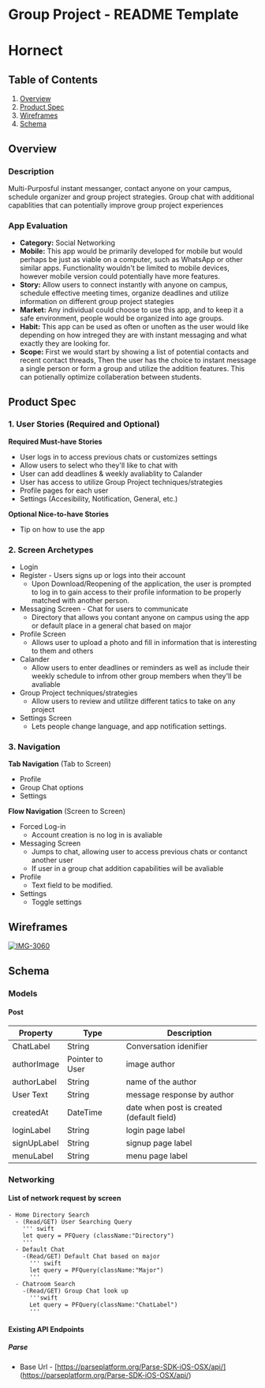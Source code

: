 Group Project - README Template
===

# Hornect

## Table of Contents
1. [Overview](#Overview)
1. [Product Spec](#Product-Spec)
1. [Wireframes](#Wireframes)
2. [Schema](#Schema)

## Overview
### Description
Multi-Purposful instant messanger, contact anyone on your campus, schedule organizer and group project strategies. Group chat with additional capablities  that can potentially improve group project experiences 

### App Evaluation
- **Category:** Social Networking
- **Mobile:** This app would be primarily developed for mobile but would perhaps be just as viable on a computer, such as WhatsApp or other similar apps. Functionality wouldn't be limited to mobile devices, however mobile version could potentially have more features.
- **Story:** Allow users to connect instantly with anyone on campus, schedule effective meeting times, organize deadlines and utilize information on different group project stategies
- **Market:** Any individual could choose to use this app, and to keep it a safe environment, people would be organized into age groups.
- **Habit:** This app can be used as often or unoften as the user would like depending on how intreged they are with instant messaging and what exactly they are looking for.
- **Scope:** First we would start by showing a list of potential contacts and recent contact threads, Then the user has the choice to instant message a single person or form a group and utilize the addition features. This can potienally optimize collaberation between students.

## Product Spec

### 1. User Stories (Required and Optional)

**Required Must-have Stories**

* User logs in to access previous chats or customizes settings
* Allow users to select who they'll like to chat with
* User can add deadlines & weekly avaliablity  to Calander
* User has access to utilize Group Project techniques/strategies 
* Profile pages for each user
* Settings (Accesibility, Notification, General, etc.)

**Optional Nice-to-have Stories**

* Tip on how to use the app

### 2. Screen Archetypes

* Login
* Register - Users signs up or logs into their account 
   * Upon Download/Reopening of the application, the user is prompted to log in to gain access to their profile information to be properly matched with another person.
* Messaging Screen - Chat for users to communicate
    * Directory that allows you contant anyone on campus using the app or default place in a general chat based on major 
* Profile Screen
    * Allows user to upload a photo and fill in information that is interesting to them and others 
* Calander
    * Allow users to enter deadlines or reminders as well as include their weekly schedule to infrom other group members when they'll be avaliable 
* Group Project techniques/strategies 
    * Allow users to review and utilitze different tatics to take on any project 
* Settings Screen
   * Lets people change language, and app notification settings. 
   
### 3. Navigation

**Tab Navigation** (Tab to Screen)
* Profile 
* Group Chat options 
* Settings 

**Flow Navigation** (Screen to Screen)
* Forced Log-in
    * Account creation is no log in is avaliable 
* Messaging Screen
    * Jumps to chat, allowing user to access previous chats or contanct another user
    * If  user in a group chat addition capabilities will be avaliable
* Profile 
    * Text field to be modified. 
* Settings 
    * Toggle settings
    
## Wireframes
<a href="https://ibb.co/4pxsRYD"><img src="https://i.ibb.co/kXF329r/IMG-3060.jpg" alt="IMG-3060" border="0"></a>

## Schema 
### Models
#### Post

   | Property      | Type     | Description |
   | ------------- | -------- | ------------|
   | ChatLabel     | String   | Conversation idenifier |
   | authorImage   | Pointer to User| image author |
   | authorLabel   | String   | name of the author |
   | User Text     | String   | message response by author |
   | createdAt     | DateTime | date when post is created (default field) |
   | loginLabel    | String   | login page label |
   | signUpLabel   | String   | signup page label |
   | menuLabel     | String   | menu page label |
   
   
### Networking
#### List of network request by screen 
    - Home Directory Search
      - (Read/GET) User Searching Query
        ''' swift
        let query = PFQuery (className:"Directory")
        '''
      - Default Chat
        -(Read/GET) Default Chat based on major
          ''' swift
          let query = PFQuery(className:"Major")
          '''
      - Chatroom Search
        -(Read/GET) Group Chat look up
          '''swift
          Let query = PFQuery(className:"ChatLabel")
          '''
#### Existing API Endpoints
##### Parse
- Base Url - [https://parseplatform.org/Parse-SDK-iOS-OSX/api/] (https://parseplatform.org/Parse-SDK-iOS-OSX/api/)

          
       
   
